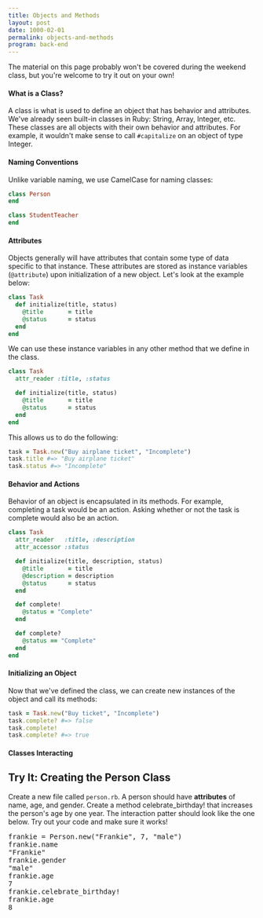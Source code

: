 ```yaml
---
title: Objects and Methods
layout: post
date: 1000-02-01
permalink: objects-and-methods
program: back-end
---
```


The material on this page probably won't be covered during the weekend class, but you're welcome to try it out on your own!

<h4>What is a Class?</h4>

A class is what is used to define an object that has behavior and attributes. We've already seen built-in classes in Ruby: String, Array, Integer, etc. These classes are all objects with their own behavior and attributes. For example, it wouldn't make sense to call `#capitalize` on an object of type Integer.

<h4>Naming Conventions</h4>

Unlike variable naming, we use CamelCase for naming classes:

```ruby
class Person
end

class StudentTeacher
end
```

<h4>Attributes</h4>

Objects generally will have attributes that contain some type of data specific to that instance. These attributes are stored as instance variables (`@attribute`) upon initialization of a new object. Let's look at the example below:

```ruby
class Task
  def initialize(title, status)
    @title       = title
    @status      = status
  end
end
```

We can use these instance variables in any other method that we define in the class.

```ruby
class Task
  attr_reader :title, :status

  def initialize(title, status)
    @title       = title
    @status      = status
  end
end
```

This allows us to do the following:

```ruby
task = Task.new("Buy airplane ticket", "Incomplete")
task.title #=> "Buy airplane ticket"
task.status #=> "Incomplete"
```

<h4>Behavior and Actions</h4>

Behavior of an object is encapsulated in its methods. For example, completing a task would be an action. Asking whether or not the task is complete would also be an action.

```ruby
class Task
  attr_reader   :title, :description
  attr_accessor :status

  def initialize(title, description, status)
    @title       = title
    @description = description
    @status      = status
  end

  def complete!
    @status = "Complete"
  end

  def complete?
    @status == "Complete"
  end
end
```

<h4>Initializing an Object</h4>

Now that we've defined the class, we can create new instances of the object and call its methods:

```ruby
task = Task.new("Buy ticket", "Incomplete")
task.complete? #=> false
task.complete!
task.complete? #=> true
```

<h4>Classes Interacting</h4>

<div class="try-it">
<h2>Try It: Creating the Person Class</h2>

<p>Create a new file called <code>person.rb</code>. A person should have <b>attributes</b> of name, age, and gender. Create a method celebrate_birthday! that increases the person's age by one year. The interaction patter should look like the one below. Try out your code and make sure it works!</p>
<pre>frankie = Person.new("Frankie", 7, "male")
frankie.name
"Frankie"
frankie.gender
"male"
frankie.age
7
frankie.celebrate_birthday!
frankie.age
8
</pre>
</div>
